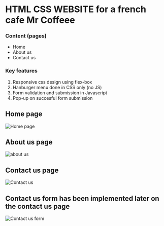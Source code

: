 # HTML CSS WEBSITE for a french cafe Mr Coffeee

### Content (pages)

* Home
* About us
* Contact us

### Key features

1. Responsive css design using flex-box
2. Hanburger menu done in CSS only (no JS)
3. Form validation and submission in Javascript
4. Pop-up on succesful form submission 

## Home page
![Home page](https://user-images.githubusercontent.com/88268603/136165738-a94b8cca-a1dc-45f5-a669-6994b0adbca8.png)

## About us page
![about us](https://user-images.githubusercontent.com/88268603/136165878-10faf11f-a962-489e-ba0d-1f73afac178a.png)

## Contact us page
![Contact us](https://user-images.githubusercontent.com/88268603/136166418-cad415b0-d1e5-41f8-b191-4f78c0df0213.png)

## Contact us form has been implemented later on the contact us page
![Contact us form](https://user-images.githubusercontent.com/88268603/136166535-99d84aaf-1880-4379-8001-0f57c39fc64c.PNG)


